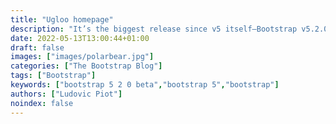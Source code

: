 ```yaml
---
title: "Ugloo homepage"
description: "It’s the biggest release since v5 itself—Bootstrap v5.2.0-beta1 is here!"
date: 2022-05-13T13:00:44+01:00
draft: false
images: ["images/polarbear.jpg"]
categories: ["The Bootstrap Blog"]
tags: ["Bootstrap"]
keywords: ["bootstrap 5 2 0 beta","bootstrap 5","bootstrap"]
authors: ["Ludovic Piot"]
noindex: false
---
```

